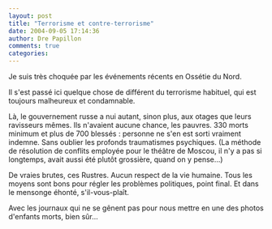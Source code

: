 ```yaml
---
layout: post
title: "Terrorisme et contre-terrorisme"
date: 2004-09-05 17:14:36
author: Dre Papillon
comments: true
categories: 
---
```



Je suis très choquée par les événements récents en Ossétie du Nord.

Il s'est passé ici quelque chose de différent du terrorisme habituel, qui est toujours malheureux et condamnable.

Là, le gouvernement russe a nui autant, sinon plus, aux otages que leurs ravisseurs mêmes.  Ils n'avaient aucune chance, les pauvres.  330 morts minimum et plus de 700 blessés : personne ne s'en est sorti vraiment indemne.  Sans oublier les profonds traumatismes psychiques.  (La méthode de résolution de conflits employée pour le théâtre de Moscou, il n'y a pas si longtemps, avait aussi été plutôt grossière, quand on y pense...)

De vraies brutes, ces Rustres.  Aucun respect de la vie humaine.  Tous les moyens sont bons pour régler les problèmes politiques, point final.  Et dans le mensonge éhonté, s'il-vous-plaît.

Avec les journaux qui ne se gênent pas pour nous mettre en une des photos d'enfants morts, bien sûr...